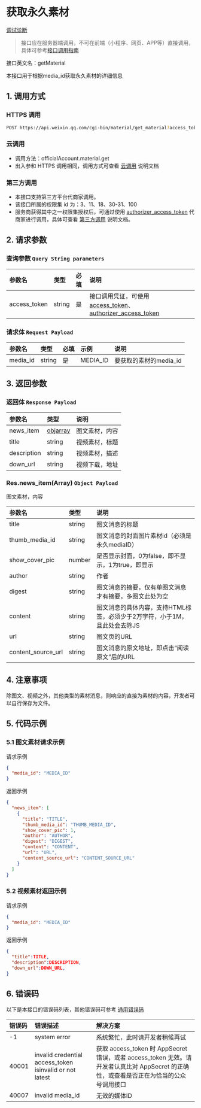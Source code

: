 # 获取永久素材

[ 调试诊断](https://developers.weixin.qq.com/console/devtools/debug)

> 接口应在服务器端调用，不可在前端（小程序、网页、APP等）直接调用，具体可参考[接口调用指南](https://developers.weixin.qq.com/doc/oplatform/developers/dev/guide.html)

接口英文名：getMaterial

本接口用于根据media_id获取永久素材的详细信息



## 1. 调用方式

### HTTPS 调用

```bash
POST https://api.weixin.qq.com/cgi-bin/material/get_material?access_token=ACCESS_TOKEN
```

### 云调用

- 调用方法：officialAccount.material.get
- 出入参和 HTTPS 调用相同，调用方式可查看 [云调用](https://developers.weixin.qq.com/doc/oplatform/developers/dev/cloudCall.html) 说明文档

### 第三方调用

- 本接口支持第三方平台代商家调用。
- 该接口所属的权限集 id 为：3、11、18、30-31、100
- 服务商获得其中之一权限集授权后，可通过使用 [authorizer_access_token](https://developers.weixin.qq.com/doc/oplatform/developers/dev/AuthorizerAccessToken.html) 代商家进行调用，具体可查看 [第三方调用](https://developers.weixin.qq.com/doc/oplatform/Third-party_Platforms/2.0/api/Before_Develop/call_interface.html) 说明文档。



## 2. 请求参数

### 查询参数 `Query String parameters`

| 参数名       | 类型   | 必填 | 说明                                                         |
| :----------- | :----- | :--- | :----------------------------------------------------------- |
| access_token | string | 是   | 接口调用凭证，可使用 [access_token](https://developers.weixin.qq.com/doc/service/api/base/api_getaccesstoken)、[authorizer_access_token](https://developers.weixin.qq.com/doc/oplatform/developers/dev/AuthorizerAccessToken.html) |

### 请求体 `Request Payload`

| 参数名   | 类型   | 必填 | 示例     | 说明                   |
| :------- | :----- | :--- | :------- | :--------------------- |
| media_id | string | 是   | MEDIA_ID | 要获取的素材的media_id |



## 3. 返回参数

### 返回体 `Response Payload`

| 参数名      | 类型                                                         | 说明           |
| :---------- | :----------------------------------------------------------- | :------------- |
| news_item   | [objarray](https://developers.weixin.qq.com/doc/service/api/material/permanent/api_getmaterial.html#Res__news_item) | 图文素材，内容 |
| title       | string                                                       | 视频素材，标题 |
| description | string                                                       | 视频素材，描述 |
| down_url    | string                                                       | 视频下载，地址 |



### Res.news_item(Array) `Object Payload`

图文素材，内容

| 参数名             | 类型   | 说明                                                         |
| :----------------- | :----- | :----------------------------------------------------------- |
| title              | string | 图文消息的标题                                               |
| thumb_media_id     | string | 图文消息的封面图片素材id（必须是永久mediaID）                |
| show_cover_pic     | number | 是否显示封面，0为false，即不显示，1为true，即显示            |
| author             | string | 作者                                                         |
| digest             | string | 图文消息的摘要，仅有单图文消息才有摘要，多图文此处为空       |
| content            | string | 图文消息的具体内容，支持HTML标签，必须少于2万字符，小于1M，且此处会去除JS |
| url                | string | 图文页的URL                                                  |
| content_source_url | string | 图文消息的原文地址，即点击“阅读原文”后的URL                  |



## 4. 注意事项

除图文、视频之外，其他类型的素材消息，则响应的直接为素材的内容，开发者可以自行保存为文件。



## 5. 代码示例

### 5.1 图文素材请求示例

请求示例

```json
{
  "media_id": "MEDIA_ID"
}
```

返回示例

```json
{
  "news_item": [
    {
      "title": "TITLE",
      "thumb_media_id": "THUMB_MEDIA_ID",
      "show_cover_pic": 1,
      "author": "AUTHOR",
      "digest": "DIGEST",
      "content": "CONTENT",
      "url": "URL",
      "content_source_url": "CONTENT_SOURCE_URL"
    }
  ]
}
```

### 5.2 视频素材返回示例

请求示例

```json
{
  "media_id": "MEDIA_ID"
}
```

返回示例

```json
{
  "title":TITLE,
  "description":DESCRIPTION,
  "down_url":DOWN_URL,
}
```



## 6. 错误码

以下是本接口的错误码列表，其他错误码可参考 [通用错误码](https://developers.weixin.qq.com/doc/oplatform/developers/errCode/errCode.html)

| 错误码 | 错误描述                                                | 解决方案                                                     |
| :----- | :------------------------------------------------------ | :----------------------------------------------------------- |
| -1     | system error                                            | 系统繁忙，此时请开发者稍候再试                               |
| 40001  | invalid credential access_token isinvalid or not latest | 获取 access_token 时 AppSecret 错误，或者 access_token 无效。请开发者认真比对 AppSecret 的正确性，或查看是否正在为恰当的公众号调用接口 |
| 40007  | invalid media_id                                        | 无效的媒体ID                                                 |



## 